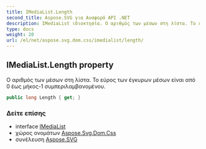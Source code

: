 ```yaml
---
title: IMediaList.Length
second_title: Aspose.SVG για Αναφορά API .NET
description: IMediaList ιδιοκτησία. Ο αριθμός των μέσων στη λίστα. Το εύρος των έγκυρων μέσων είναι από 0 έως μήκος1 συμπεριλαμβανομένου.
type: docs
weight: 20
url: /el/net/aspose.svg.dom.css/imedialist/length/
---
```

## IMediaList.Length property

Ο αριθμός των μέσων στη λίστα. Το εύρος των έγκυρων μέσων είναι από 0 έως μήκος-1 συμπεριλαμβανομένου.

```csharp
public long Length { get; }
```

### Δείτε επίσης

* interface [IMediaList](../)
* χώρος ονομάτων [Aspose.Svg.Dom.Css](../../imedialist/)
* συνέλευση [Aspose.SVG](../../../)


